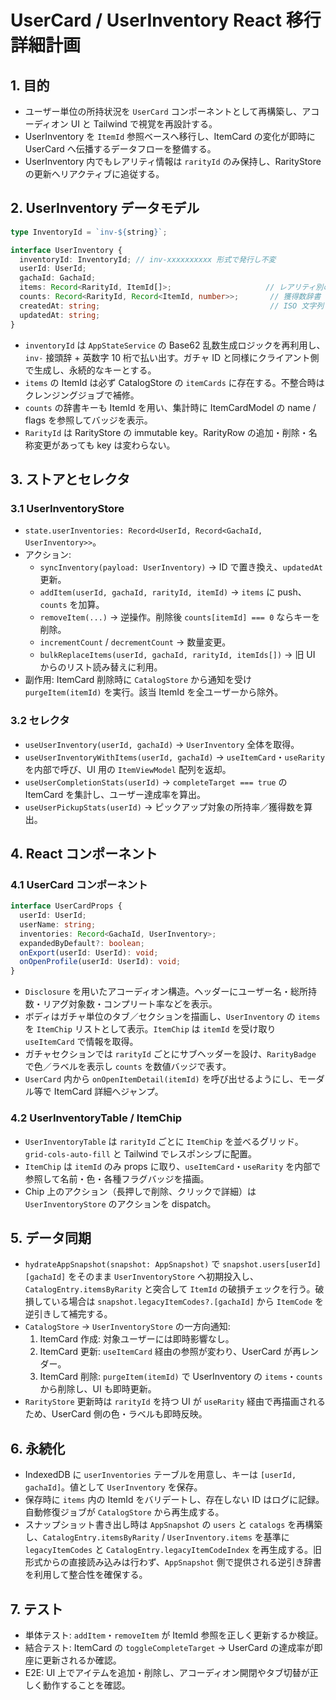 # UserCard / UserInventory React 移行詳細計画

## 1. 目的
- ユーザー単位の所持状況を `UserCard` コンポーネントとして再構築し、アコーディオン UI と Tailwind で視覚を再設計する。
- UserInventory を `ItemId` 参照ベースへ移行し、ItemCard の変化が即時に UserCard へ伝播するデータフローを整備する。
- UserInventory 内でもレアリティ情報は `rarityId` のみ保持し、RarityStore の更新へリアクティブに追従する。

## 2. UserInventory データモデル
```ts
type InventoryId = `inv-${string}`;

interface UserInventory {
  inventoryId: InventoryId; // inv-xxxxxxxxxx 形式で発行し不変
  userId: UserId;
  gachaId: GachaId;
  items: Record<RarityId, ItemId[]>;                     // レアリティ別の ItemId リスト
  counts: Record<RarityId, Record<ItemId, number>>;       // 獲得数辞書
  createdAt: string;                                      // ISO 文字列
  updatedAt: string;
}
```
- `inventoryId` は `AppStateService` の Base62 乱数生成ロジックを再利用し、`inv-` 接頭辞 + 英数字 10 桁で払い出す。ガチャ ID と同様にクライアント側で生成し、永続的なキーとする。
- `items` の ItemId は必ず CatalogStore の `itemCards` に存在する。不整合時はクレンジングジョブで補修。
- `counts` の辞書キーも ItemId を用い、集計時に ItemCardModel の name / flags を参照してバッジを表示。
- `RarityId` は RarityStore の immutable key。RarityRow の追加・削除・名称変更があっても key は変わらない。

## 3. ストアとセレクタ
### 3.1 UserInventoryStore
- `state.userInventories: Record<UserId, Record<GachaId, UserInventory>>`。
- アクション:
  - `syncInventory(payload: UserInventory)` → ID で置き換え、`updatedAt` 更新。
  - `addItem(userId, gachaId, rarityId, itemId)` → `items` に push、`counts` を加算。
  - `removeItem(...)` → 逆操作。削除後 `counts[itemId] === 0` ならキーを削除。
  - `incrementCount` / `decrementCount` → 数量変更。
  - `bulkReplaceItems(userId, gachaId, rarityId, itemIds[])` → 旧 UI からのリスト読み替えに利用。
- 副作用: ItemCard 削除時に `CatalogStore` から通知を受け `purgeItem(itemId)` を実行。該当 ItemId を全ユーザーから除外。

### 3.2 セレクタ
- `useUserInventory(userId, gachaId)` → `UserInventory` 全体を取得。
- `useUserInventoryWithItems(userId, gachaId)` → `useItemCard`・`useRarity` を内部で呼び、UI 用の `ItemViewModel` 配列を返却。
- `useUserCompletionStats(userId)` → `completeTarget === true` の ItemCard を集計し、ユーザー達成率を算出。
- `useUserPickupStats(userId)` → ピックアップ対象の所持率／獲得数を算出。

## 4. React コンポーネント
### 4.1 UserCard コンポーネント
```ts
interface UserCardProps {
  userId: UserId;
  userName: string;
  inventories: Record<GachaId, UserInventory>;
  expandedByDefault?: boolean;
  onExport(userId: UserId): void;
  onOpenProfile(userId: UserId): void;
}
```
- `Disclosure` を用いたアコーディオン構造。ヘッダーにユーザー名・総所持数・リアグ対象数・コンプリート率などを表示。
- ボディはガチャ単位のタブ／セクションを描画し、`UserInventory` の `items` を `ItemChip` リストとして表示。`ItemChip` は `itemId` を受け取り `useItemCard` で情報を取得。
- ガチャセクションでは `rarityId` ごとにサブヘッダーを設け、`RarityBadge` で色／ラベルを表示し `counts` を数値バッジで表す。
- `UserCard` 内から `onOpenItemDetail(itemId)` を呼び出せるようにし、モーダル等で ItemCard 詳細へジャンプ。

### 4.2 UserInventoryTable / ItemChip
- `UserInventoryTable` は `rarityId` ごとに `ItemChip` を並べるグリッド。`grid-cols-auto-fill` と Tailwind でレスポンシブに配置。
- `ItemChip` は `itemId` のみ props に取り、`useItemCard`・`useRarity` を内部で参照して名前・色・各種フラグバッジを描画。
- Chip 上のアクション（長押しで削除、クリックで詳細）は `UserInventoryStore` のアクションを dispatch。

## 5. データ同期
- `hydrateAppSnapshot(snapshot: AppSnapshot)` で `snapshot.users[userId][gachaId]` をそのまま `UserInventoryStore` へ初期投入し、`CatalogEntry.itemsByRarity` と突合して `ItemId` の破損チェックを行う。破損している場合は `snapshot.legacyItemCodes?.[gachaId]` から `ItemCode` を逆引きして補完する。
- `CatalogStore` → `UserInventoryStore` の一方向通知:
  1. ItemCard 作成: 対象ユーザーには即時影響なし。
  2. ItemCard 更新: `useItemCard` 経由の参照が変わり、UserCard が再レンダー。
  3. ItemCard 削除: `purgeItem(itemId)` で UserInventory の `items`・`counts` から削除し、UI も即時更新。
- `RarityStore` 更新時は `rarityId` を持つ UI が `useRarity` 経由で再描画されるため、UserCard 側の色・ラベルも即時反映。

## 6. 永続化
- IndexedDB に `userInventories` テーブルを用意し、キーは `[userId, gachaId]`。値として `UserInventory` を保存。
- 保存時に `items` 内の ItemId をバリデートし、存在しない ID はログに記録。自動修復ジョブが `CatalogStore` から再生成する。
- スナップショット書き出し時は `AppSnapshot` の `users` と `catalogs` を再構築し、`CatalogEntry.itemsByRarity` / `UserInventory.items` を基準に `legacyItemCodes` と `CatalogEntry.legacyItemCodeIndex` を再生成する。旧形式からの直接読み込みは行わず、`AppSnapshot` 側で提供される逆引き辞書を利用して整合性を確保する。

## 7. テスト
- 単体テスト: `addItem`・`removeItem` が ItemId 参照を正しく更新するか検証。
- 結合テスト: ItemCard の `toggleCompleteTarget` → UserCard の達成率が即座に更新されるか確認。
- E2E: UI 上でアイテムを追加・削除し、アコーディオン開閉やタブ切替が正しく動作することを確認。
